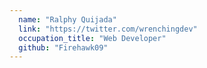 ```yaml
---
  name: "Ralphy Quijada"
  link: "https://twitter.com/wrenchingdev"
  occupation_title: "Web Developer"
  github: "Firehawk09"
---
```

